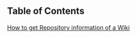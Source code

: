 ## Table of Contents
[How to get Repository information of a Wiki](https://github.com/emrgcl/AzureDevops/wiki/Get-Repository-Information-of-Wiki)
